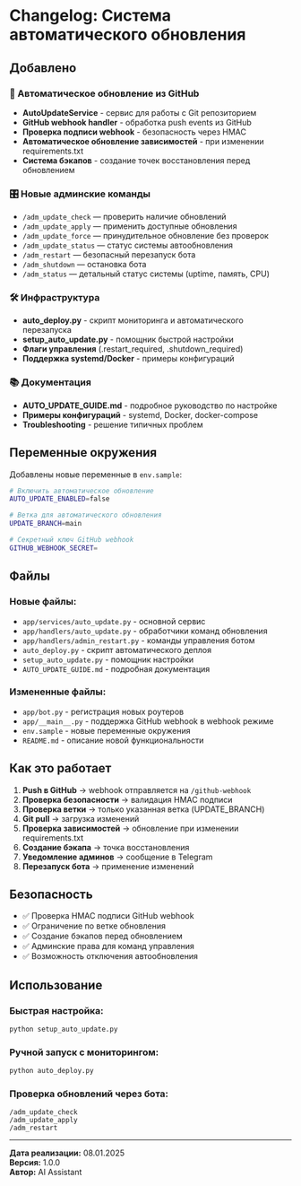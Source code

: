 # Changelog: Система автоматического обновления

## Добавлено

### 🔄 Автоматическое обновление из GitHub

- **AutoUpdateService** - сервис для работы с Git репозиторием
- **GitHub webhook handler** - обработка push events из GitHub
- **Проверка подписи webhook** - безопасность через HMAC
- **Автоматическое обновление зависимостей** - при изменении requirements.txt
- **Система бэкапов** - создание точек восстановления перед обновлением

### 🎛️ Новые админские команды

- `/adm_update_check` — проверить наличие обновлений
- `/adm_update_apply` — применить доступные обновления
- `/adm_update_force` — принудительное обновление без проверок
- `/adm_update_status` — статус системы автообновления
- `/adm_restart` — безопасный перезапуск бота
- `/adm_shutdown` — остановка бота
- `/adm_status` — детальный статус системы (uptime, память, CPU)

### 🛠️ Инфраструктура

- **auto_deploy.py** - скрипт мониторинга и автоматического перезапуска
- **setup_auto_update.py** - помощник быстрой настройки
- **Флаги управления** (.restart_required, .shutdown_required)
- **Поддержка systemd/Docker** - примеры конфигураций

### 📚 Документация

- **AUTO_UPDATE_GUIDE.md** - подробное руководство по настройке
- **Примеры конфигураций** - systemd, Docker, docker-compose
- **Troubleshooting** - решение типичных проблем

## Переменные окружения

Добавлены новые переменные в `env.sample`:

```bash
# Включить автоматическое обновление
AUTO_UPDATE_ENABLED=false

# Ветка для автоматического обновления  
UPDATE_BRANCH=main

# Секретный ключ GitHub webhook
GITHUB_WEBHOOK_SECRET=
```

## Файлы

### Новые файлы:
- `app/services/auto_update.py` - основной сервис
- `app/handlers/auto_update.py` - обработчики команд обновления
- `app/handlers/admin_restart.py` - команды управления ботом
- `auto_deploy.py` - скрипт автоматического деплоя
- `setup_auto_update.py` - помощник настройки
- `AUTO_UPDATE_GUIDE.md` - подробная документация

### Измененные файлы:
- `app/bot.py` - регистрация новых роутеров
- `app/__main__.py` - поддержка GitHub webhook в webhook режиме
- `env.sample` - новые переменные окружения
- `README.md` - описание новой функциональности

## Как это работает

1. **Push в GitHub** → webhook отправляется на `/github-webhook`
2. **Проверка безопасности** → валидация HMAC подписи
3. **Проверка ветки** → только указанная ветка (UPDATE_BRANCH)
4. **Git pull** → загрузка изменений
5. **Проверка зависимостей** → обновление при изменении requirements.txt
6. **Создание бэкапа** → точка восстановления
7. **Уведомление админов** → сообщение в Telegram
8. **Перезапуск бота** → применение изменений

## Безопасность

- ✅ Проверка HMAC подписи GitHub webhook
- ✅ Ограничение по ветке обновления
- ✅ Создание бэкапов перед обновлением
- ✅ Админские права для команд управления
- ✅ Возможность отключения автообновления

## Использование

### Быстрая настройка:
```bash
python setup_auto_update.py
```

### Ручной запуск с мониторингом:
```bash
python auto_deploy.py
```

### Проверка обновлений через бота:
```
/adm_update_check
/adm_update_apply  
/adm_restart
```

---

**Дата реализации:** 08.01.2025  
**Версия:** 1.0.0  
**Автор:** AI Assistant
